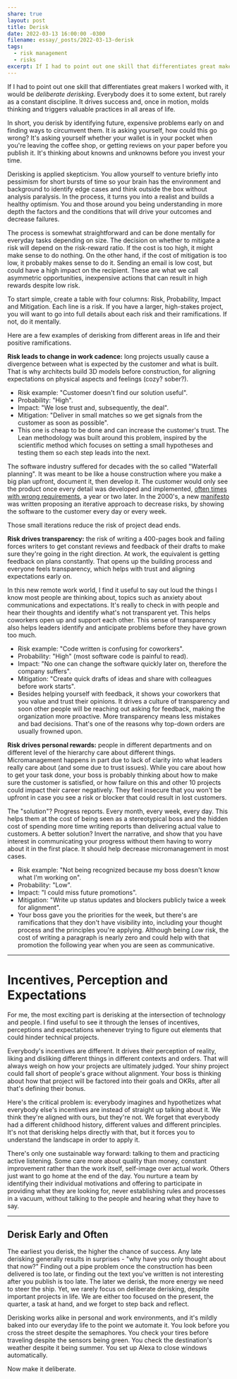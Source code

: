 ```yaml
---
share: true
layout: post
title: Derisk
date: 2022-03-13 16:00:00 -0300
filename: essay/_posts/2022-03-13-derisk
tags:
  - risk management
  - risks
excerpt: If I had to point out one skill that differentiates great makers, professionals and executives I worked with, it would be _deliberate derisking_. Everybody does it to some extent, but rarely as a constant discipline. It drives success and, once in motion, molds thinking and triggers valuable practices in all areas of life.
---
```



If I had to point out one skill that differentiates great makers I worked with, it would be _deliberate derisking_. Everybody does it to some extent, but rarely as a constant discipline. It drives success and, once in motion, molds thinking and triggers valuable practices in all areas of life.

In short, you derisk by identifying future, expensive problems early on and finding ways to circumvent them. It is asking yourself, how could this go wrong? It's asking yourself whether your wallet is in your pocket when you're leaving the coffee shop, or getting reviews on your paper before you publish it. It's thinking about knowns and unknowns before you invest your time. 

Derisking is applied skepticism. You allow yourself to venture briefly into pessimism for short bursts of time so your brain has the environment and background to identify edge cases and think outside the box without analysis paralysis. In the process, it turns you into a realist and builds a healthy optimism. You and those around you being understanding in more depth the factors and the conditions that will drive your outcomes and decrease failures.

The process is somewhat straightforward and can be done mentally for everyday tasks depending on size. The decision on whether to mitigate a risk will depend on the risk-reward ratio. If the cost is too high, it might make sense to do nothing. On the other hand, if the cost of mitigation is too low, it probably makes sense to do it. Sending an email is low cost, but could have a high impact on the recipient. These are what we call asymmetric opportunities, inexpensive actions that can result in high rewards despite low risk.

To start simple, create a table with four columns: Risk, Probability, Impact and Mitigation. Each line is a risk. If you have a larger, high-stakes project, you will want to go into full details about each risk and their ramifications. If not, do it mentally.

Here are a few examples of derisking from different areas in life and their positive ramifications.

**Risk leads to change in work cadence:** long projects usually cause a divergence between what is expected by the customer and what is built. That is why architects build 3D models before construction, for aligning expectations on physical aspects and feelings (cozy? sober?).

- Risk example: "Customer doesn't find our solution useful".
- Probability: "High".
- Impact: "We lose trust and, subsequently, the deal".
- Mitigation: "Deliver in small matches so we get signals from the customer as soon as possible". 
- This one is cheap to be done and can increase the customer's trust. The Lean methodology was built around this problem, inspired by the scientific method which focuses on setting a small hypotheses and testing them so each step leads into the next.

The software industry suffered for decades with the so called "Waterfall planning". It was meant to be like a house construction where you make a big plan upfront, document it, then develop it. The customer would only see the product once every detail was developed and implemented, [often times with wrong requirements](https://en.wikipedia.org/wiki/Virtual_Case_File), a year or two later. In the 2000's, a new [manifesto](https://agilemanifesto.com) was written proposing an iterative approach to decrease risks, by showing the software to the customer every day or every week.

Those small iterations reduce the risk of project dead ends.

**Risk drives transparency:** the risk of writing a 400-pages book and failing forces writers to get constant reviews and feedback of their drafts to make sure they're going in the right direction. At work, the equivalent is getting feedback on plans constantly. That opens up the building process and everyone feels transparency, which helps with trust and aligning expectations early on.

In this new remote work world, I find it useful to say out loud the things I know most people are thinking about, topics such as anxiety about communications and expectations. It's really to check in with people and hear their thoughts and identify what's not transparent yet. This helps coworkers open up and support each other. This sense of transparency also helps leaders identify and anticipate problems before they have grown too much.

- Risk example: "Code written is confusing for coworkers".
- Probability: "High" (most software code is painful to read).
- Impact: "No one can change the software quickly later on, therefore the company suffers".
- Mitigation: "Create quick drafts of ideas and share with colleagues before work starts".
- Besides helping yourself with feedback, it shows your coworkers that you value and trust their opinions. It drives a culture of transparency and soon other people will be reaching out asking for feedback, making the organization more proactive. More transparency means less mistakes and bad decisions. That's one of the reasons why top-down orders are usually frowned upon.

**Risk drives personal rewards:** people in different departments and on different level of the hierarchy care about different things. Micromanagement happens in part due to lack of clarity into what leaders really care about (and some due to trust issues). While you care about how to get your task done, your boss is probably thinking about how to make sure the customer is satisfied, or how failure on this and other 10 projects could impact their career negatively. They feel insecure that you won't be upfront in case you see a risk or blocker that could result in lost customers.

The "solution"? Progress reports. Every month, every week, every day. This helps them at the cost of being seen as a stereotypical boss and the hidden cost of spending more time writing reports than delivering actual value to customers. A better solution? Invert the narrative, and show that you have interest in communicating your progress without them having to worry about it in the first place. It should help decrease micromanagement in most cases.

- Risk example: "Not being recognized because my boss doesn't know what I'm working on".
- Probability: "Low".
- Impact: "I could miss future promotions".
- Mitigation: "Write up status updates and blockers publicly twice a week for alignment".
- Your boss gave you the priorities for the week, but there's are ramifications that they don't have visibility into, including your thought process and the principles you're applying. Although being _Low_ risk, the cost of writing a paragraph is nearly zero and could help with that promotion the following year when you are seen as communicative.

***

# Incentives, Perception and Expectations

For me, the most exciting part is derisking at the intersection of technology and people. I find useful to see it through the lenses of incentives, perceptions and expectations whenever trying to figure out elements that could hinder technical projects.

Everybody's incentives are different. It drives their perception of reality, liking and disliking different things in different contexts and orders. That will always weigh on how your projects are ultimately judged. Your shiny project could fall short of people's grace without alignment. Your boss is thinking about how that project will be factored into their goals and OKRs, after all that's defining their bonus. 

Here's the critical problem is: everybody imagines and hypothetizes what everybody else's incentives are instead of straight up talking about it. We think they're aligned with ours, but they're not. We forget that everybody had a different childhood history, different values and different principles. It's not that derisking helps directly with that, but it forces you to understand the landscape in order to apply it.

There's only one sustainable way forward: talking to them and practicing active listening. Some care more about quality than money, constant improvement rather than the work itself, self-image over actual work. Others just want to go home at the end of the day. You nurture a team by identifying their individual motivations and offering to participate in providing what they are looking for, never establishing rules and processes in a vacuum, without talking to the people and hearing what they have to say.

***

## Derisk Early and Often

The earliest you derisk, the higher the chance of success. Any late derisking generally results in surprises - "why have you only thought about that now?" Finding out a pipe problem once the construction has been delivered is too late, or finding out the text you've written is not interesting after you publish is too late. The later we derisk, the more energy we need to steer the ship. Yet, we rarely focus on deliberate derisking, despite important projects in life. We are either too focused on the present, the quarter, a task at hand, and we forget to step back and reflect.

Derisking works alike in personal and work environments, and it's mildly baked into our everyday life to the point we automate it. You look before you cross the street despite the semaphores. You check your tires before traveling despite the sensors being green. You check the destination's weather despite it being summer. You set up Alexa to close windows automatically.

Now make it deliberate.